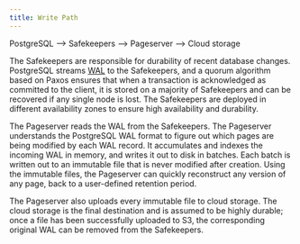 ```yaml
---
title: Write Path
---
```


PostgreSQL --> Safekeepers --> Pageserver --> Cloud storage

The Safekeepers are responsible for durability of recent database changes. PostgreSQL streams [WAL](../glossary/#postgres) to the Safekeepers, and a quorum algorithm based on Paxos ensures that when a transaction is acknowledged as committed to the client, it is stored on a majority of Safekeepers and can be recovered if any single node is lost. The Safekeepers are deployed in different availability zones to ensure high availability and durability.

The Pageserver reads the WAL from the Safekeepers. The Pageserver understands the PostgreSQL WAL format to figure out which pages are being modified by each WAL record. It accumulates and indexes the incoming WAL in memory, and writes it out to disk in batches. Each batch is written out to an immutable file that is never modified after creation. Using the immutable files, the Pageserver can quickly reconstruct any version of any page, back to a user-defined retention period.

The Pageserver also uploads every immutable file to cloud storage. The cloud storage is the final destination and is assumed to be highly durable; once a file has been successfully uploaded to S3, the corresponding original WAL can be removed from the Safekeepers.
